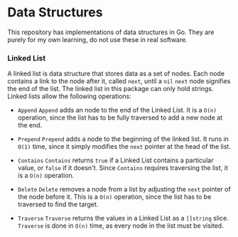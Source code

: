 # Data Structures
This repository has implementations of data structures in Go.
They are purely for my own learning, do not use these in real software.

### Linked List
A linked list is data structure that stores data as a set of nodes.
Each node contains a link to the node after it, called `next`, until a `nil` `next` node signifies the end of the list.
The linked list in this package can only hold strings.
Linked lists allow the following operations:

+ `Append`
  `Append` adds an node to the end of the Linked List.
  It is a `O(n)` operation, since the list has to be fully traversed to add a new node at the end.

+ `Prepend`
  `Prepend` adds a node to the beginning of the linked list.
  It runs in `O(1)` time, since it simply modifies the `next` pointer at the head of the list.

+ `Contains`
  `Contains` returns `true` if a Linked List contains a particular value, or `false` if it doesn't.
  Since `Contains` requires traversing the list, it is a `O(n)` operation.

+ `Delete`
  `Delete` removes a node from a list by adjusting the `next` pointer of the node before it.
  This is a `O(n)` operation, since the list has to be traversed to find the target.

+ `Traverse`
  `Traverse` returns the values in a Linked List as a `[]string` slice.
  `Traverse` is done in `O(n)` time, as every node in the list must be visited.